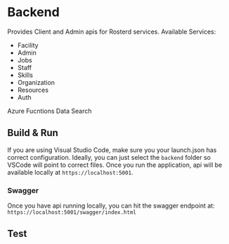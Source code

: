 # Backend
Provides Client and Admin apis for Rosterd services.
Available Services:
- Facility
- Admin
- Jobs
- Staff
- Skills
- Organization
- Resources
- Auth

Azure Fucntions
Data
Search

## Build & Run
If you are using Visual Studio Code, make sure you your launch.json has correct configuration.
Ideally, you can just select the `backend` folder so VSCode will point to correct files. 
Once you run the application, api will be available locally at `https://localhost:5001`.

### Swagger
Once you have api running locally, you can hit the swagger endpoint at:
`https://localhost:5001/swagger/index.html`

## Test
